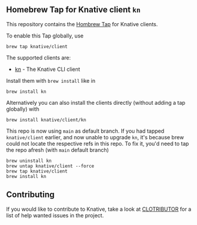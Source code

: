 ## Homebrew Tap for Knative client `kn`

This repository contains the [Hombrew Tap](https://docs.brew.sh/Taps) for Knative clients.

To enable this Tap globally, use

```
brew tap knative/client
```

The supported clients are:

* [kn](https://github.com/knative/client) - The Knative CLI client


Install them with `brew install` like in

```
brew install kn
```

Alternatively you can also install the clients directly (without adding a tap globally) with

```
brew install knative/client/kn
```

This repo is now using `main` as default branch. If you had tapped `knative/client` earlier,
and now unable to upgrade `kn`, it's because brew could not locate the respective refs in this
repo. To fix it, you'd need to tap the repo afresh (with `main` default branch)

```
brew uninstall kn
brew untap knative/client --force
brew tap knative/client
brew install kn
```

## Contributing

If you would like to contribute to Knative, take a look at [CLOTRIBUTOR](https://clotributor.dev/search?project=knative&page=1)
for a list of help wanted issues in the project.

